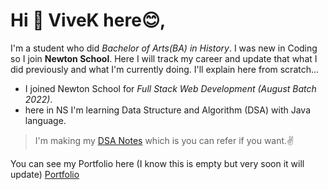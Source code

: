 # Hi 👋 ViveK here😊,

I'm a student who did *Bachelor of Arts(BA) in History*. I was new in Coding so I join **Newton School**. Here I will track my career and update that what I did previously and what I'm currently doing.
I'll explain here from scratch...
  - I joined Newton School for *Full Stack Web Development (August Batch 2022)*.
  - here in NS I'm learning Data Structure and Algorithm (DSA) with Java language.

> I'm making my [DSA Notes](https://github.com/GitsOfVivek/DSA-with-Java-Notes) which is you can refer if you want.✌️

You can see my Portfolio here (I know this is empty but very soon it will update) [Portfolio](https://www.github.com/GitsOfVivek/MyPortfolio)
